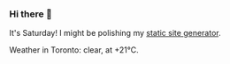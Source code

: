 ### Hi there :wave:

It's Saturday! I might be polishing my [static site generator](https://github.com/bewuethr/pandoc-bash-blog).

Weather in Toronto: clear, at +21°C.
